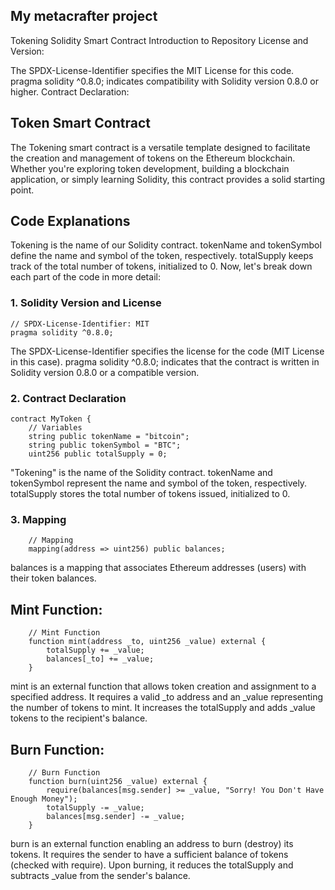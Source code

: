 ## My metacrafter project

Tokening Solidity Smart Contract Introduction to Repository License and Version:

The SPDX-License-Identifier specifies the MIT License for this code. pragma solidity ^0.8.0; indicates compatibility with Solidity version 0.8.0 or higher. Contract Declaration:

## Token Smart Contract 

The Tokening smart contract is a versatile template designed to facilitate the creation and management of tokens on the Ethereum blockchain. Whether you're exploring token development, building a blockchain application, or simply learning Solidity, this contract provides a solid starting point.

## Code Explanations

Tokening is the name of our Solidity contract. tokenName and tokenSymbol define the name and symbol of the token, respectively. totalSupply keeps track of the total number of tokens, initialized to 0. Now, let's break down each part of the code in more detail:

### 1. Solidity Version and License
```solidity
// SPDX-License-Identifier: MIT
pragma solidity ^0.8.0;
```

The SPDX-License-Identifier specifies the license for the code (MIT License in this case).
pragma solidity ^0.8.0; indicates that the contract is written in Solidity version 0.8.0 or a compatible version.
### 2. Contract Declaration

```solidity
contract MyToken {
    // Variables
    string public tokenName = "bitcoin";
    string public tokenSymbol = "BTC";
    uint256 public totalSupply = 0;
```

"Tokening" is the name of the Solidity contract.
tokenName and tokenSymbol represent the name and symbol of the token, respectively.
totalSupply stores the total number of tokens issued, initialized to 0.
### 3. Mapping

```solidity
    // Mapping
    mapping(address => uint256) public balances;
```

balances is a mapping that associates Ethereum addresses (users) with their token balances.
## Mint Function:
```solidity
    // Mint Function
    function mint(address _to, uint256 _value) external {
        totalSupply += _value;
        balances[_to] += _value;
    }
  ```
mint is an external function that allows token creation and assignment to a specified address.
It requires a valid _to address and an _value representing the number of tokens to mint.
It increases the totalSupply and adds _value tokens to the recipient's balance.

## Burn Function:
```solidity
    // Burn Function
    function burn(uint256 _value) external {
        require(balances[msg.sender] >= _value, "Sorry! You Don't Have Enough Money");
        totalSupply -= _value;
        balances[msg.sender] -= _value;
    }
```

burn is an external function enabling an address to burn (destroy) its tokens.
It requires the sender to have a sufficient balance of tokens (checked with require).
Upon burning, it reduces the totalSupply and subtracts _value from the sender's balance.

